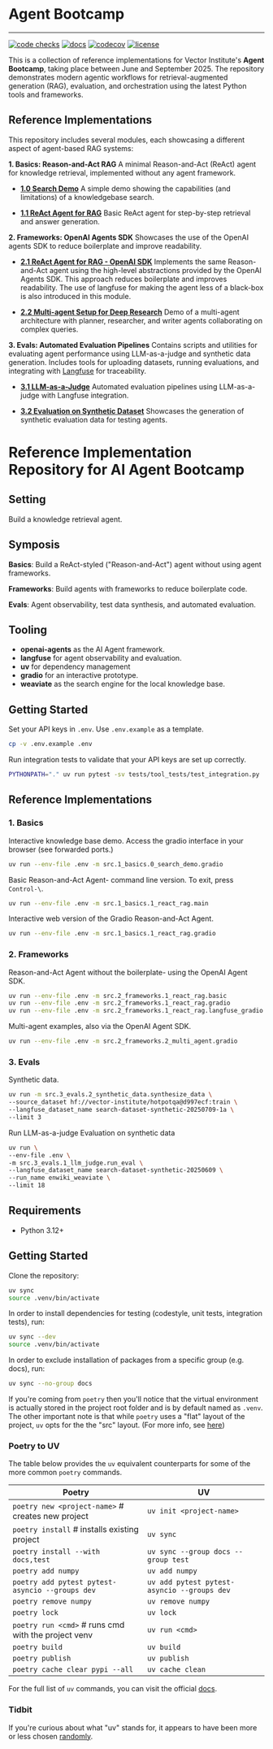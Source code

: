 # Agent Bootcamp

----------------------------------------------------------------------------------------

[![code checks](https://github.com/VectorInstitute/agent-bootcamp/actions/workflows/code_checks.yml/badge.svg)](https://github.com/VectorInstitute/agent-bootcamp/actions/workflows/code_checks.yml)
[![docs](https://github.com/VectorInstitute/agent-bootcamp/actions/workflows/docs.yml/badge.svg)](https://github.com/VectorInstitute/agent-bootcamp/actions/workflows/docs.yml)
[![codecov](https://codecov.io/github/VectorInstitute/agent-bootcamp/graph/badge.svg?token=83MYFZ3UPA)](https://codecov.io/github/VectorInstitute/agent-bootcamp)
[![license](https://img.shields.io/github/license/VectorInstitute/agent-bootcamp.svg)](https://github.com/VectorInstitute/agent-bootcamp/blob/main/LICENSE)

This is a collection of reference implementations for Vector Institute's **Agent Bootcamp**, taking place between June and September 2025. The repository demonstrates modern agentic workflows for retrieval-augmented generation (RAG), evaluation, and orchestration using the latest Python tools and frameworks.

## Reference Implementations

This repository includes several modules, each showcasing a different aspect of agent-based RAG systems:

**1. Basics: Reason-and-Act RAG**
A minimal Reason-and-Act (ReAct) agent for knowledge retrieval, implemented without any agent framework.

- **[1.0 Search Demo](src/1_basics/0_search_demo/README.md)**
  A simple demo showing the capabilities (and limitations) of a knowledgebase search.


- **[1.1 ReAct Agent for RAG](src/1_basics/1_react_rag/README.md)**
  Basic ReAct agent for step-by-step retrieval and answer generation.

**2. Frameworks: OpenAI Agents SDK**
  Showcases the use of the OpenAI agents SDK to reduce boilerplate and improve readability.

- **[2.1 ReAct Agent for RAG - OpenAI SDK](src/2_frameworks/1_react_rag/README.md)**
  Implements the same Reason-and-Act agent using the high-level abstractions provided by the OpenAI Agents SDK. This approach reduces boilerplate and improves readability.
  The use of langfuse for making the agent less of a black-box is also introduced in this module.

- **[2.2 Multi-agent Setup for Deep Research](src/2_frameworks/2_multi_agent/README.md)**
  Demo of a multi-agent architecture with planner, researcher, and writer agents collaborating on complex queries.

**3. Evals: Automated Evaluation Pipelines**
  Contains scripts and utilities for evaluating agent performance using LLM-as-a-judge and synthetic data generation. Includes tools for uploading datasets, running evaluations, and integrating with [Langfuse](https://langfuse.com/) for traceability.

- **[3.1 LLM-as-a-Judge](src/3_evals/1_llm_judge/README.md)**
  Automated evaluation pipelines using LLM-as-a-judge with Langfuse integration.

- **[3.2 Evaluation on Synthetic Dataset](src/3_evals/2_synthetic_data/README.md)**
  Showcases the generation of synthetic evaluation data for testing agents.


# Reference Implementation Repository for AI Agent Bootcamp

## Setting

Build a knowledge retrieval agent.

## Symposis

**Basics**: Build a ReAct-styled ("Reason-and-Act") agent without using agent frameworks.

**Frameworks**: Build agents with frameworks to reduce boilerplate code.

**Evals**: Agent observability, test data synthesis, and automated evaluation.

## Tooling

- **openai-agents** as the AI Agent framework.
- **langfuse** for agent observability and evaluation.
- **uv** for dependency management
- **gradio** for an interactive prototype.
- **weaviate** as the search engine for the local knowledge base.


## Getting Started

Set your API keys in `.env`. Use `.env.example` as a template.

```bash
cp -v .env.example .env
```

Run integration tests to validate that your API keys are set up correctly.

```bash
PYTHONPATH="." uv run pytest -sv tests/tool_tests/test_integration.py
```

## Reference Implementations

### 1. Basics

Interactive knowledge base demo. Access the gradio interface in your browser (see forwarded ports.)

```bash
uv run --env-file .env -m src.1_basics.0_search_demo.gradio
```

Basic Reason-and-Act Agent- command line version. To exit, press `Control-\`.

```bash
uv run --env-file .env -m src.1_basics.1_react_rag.main
```

Interactive web version of the Gradio Reason-and-Act Agent.

```bash
uv run --env-file .env -m src.1_basics.1_react_rag.gradio
```


### 2. Frameworks

Reason-and-Act Agent without the boilerplate- using the OpenAI Agent SDK.

```bash
uv run --env-file .env -m src.2_frameworks.1_react_rag.basic
uv run --env-file .env -m src.2_frameworks.1_react_rag.gradio
uv run --env-file .env -m src.2_frameworks.1_react_rag.langfuse_gradio
```

Multi-agent examples, also via the OpenAI Agent SDK.

```bash
uv run --env-file .env -m src.2_frameworks.2_multi_agent.gradio
```

### 3. Evals

Synthetic data.

```bash
uv run -m src.3_evals.2_synthetic_data.synthesize_data \
--source_dataset hf://vector-institute/hotpotqa@d997ecf:train \
--langfuse_dataset_name search-dataset-synthetic-20250709-1a \
--limit 3
```

Run LLM-as-a-judge Evaluation on synthetic data

```bash
uv run \
--env-file .env \
-m src.3_evals.1_llm_judge.run_eval \
--langfuse_dataset_name search-dataset-synthetic-20250609 \
--run_name enwiki_weaviate \
--limit 18
```

## Requirements

- Python 3.12+

## Getting Started

Clone the repository:

```bash
uv sync
source .venv/bin/activate
```

In order to install dependencies for testing (codestyle, unit tests, integration tests),
run:

```bash
uv sync --dev
source .venv/bin/activate
```

In order to exclude installation of packages from a specific group (e.g. docs),
run:

```bash
uv sync --no-group docs
```

If you're coming from `poetry` then you'll notice that the virtual environment
is actually stored in the project root folder and is by default named as `.venv`.
The other important note is that while `poetry` uses a "flat" layout of the project,
`uv` opts for the the "src" layout. (For more info, see [here](https://packaging.python.org/en/latest/discussions/src-layout-vs-flat-layout/))

### Poetry to UV

The table below provides the `uv` equivalent counterparts for some of the more
common `poetry` commands.

| Poetry                                               | UV                                          |
|------------------------------------------------------|---------------------------------------------|
| `poetry new <project-name>`  # creates new project   | `uv init <project-name>`                    |
| `poetry install`  # installs existing project        | `uv sync`                                   |
| `poetry install --with docs,test`                    | `uv sync --group docs --group test`         |
| `poetry add numpy`                                   | `uv add numpy`                              |
| `poetry add pytest pytest-asyncio --groups dev`      | `uv add pytest pytest-asyncio --groups dev` |
| `poetry remove numpy`                                | `uv remove numpy`                           |
| `poetry lock`                                        | `uv lock`                                   |
| `poetry run <cmd>`  # runs cmd with the project venv | `uv run <cmd>`                              |
| `poetry build`                                       | `uv build`                                  |
| `poetry publish`                                     | `uv publish`                                |
| `poetry cache clear pypi --all`                      | `uv cache clean`                            |

For the full list of `uv` commands, you can visit the official [docs](https://docs.astral.sh/uv/reference/cli/#uv).

### Tidbit

If you're curious about what "uv" stands for, it appears to have been more or
less chosen [randomly](https://github.com/astral-sh/uv/issues/1349#issuecomment-1986451785).
